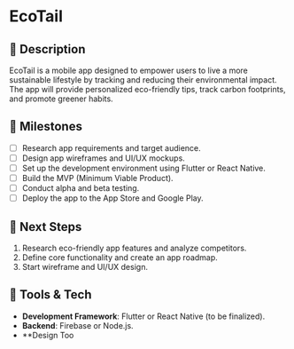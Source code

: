 # EcoTail

## 🌱 Description
EcoTail is a mobile app designed to empower users to live a more sustainable lifestyle by tracking and reducing their environmental impact. The app will provide personalized eco-friendly tips, track carbon footprints, and promote greener habits.

## 🚀 Milestones
- [ ] Research app requirements and target audience.
- [ ] Design app wireframes and UI/UX mockups.
- [ ] Set up the development environment using Flutter or React Native.
- [ ] Build the MVP (Minimum Viable Product).
- [ ] Conduct alpha and beta testing.
- [ ] Deploy the app to the App Store and Google Play.

## 🎯 Next Steps
1. Research eco-friendly app features and analyze competitors.
2. Define core functionality and create an app roadmap.
3. Start wireframe and UI/UX design.

## 🔧 Tools & Tech
- **Development Framework**: Flutter or React Native (to be finalized).
- **Backend**: Firebase or Node.js.
- **Design Too

